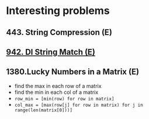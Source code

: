 # Interesting problems

## 443. String Compression \(E\)

## [942. DI String Match \(E\)](https://leetcode.com/problems/di-string-match/)

## 1380.Lucky Numbers in a Matrix \(E\)

* find the max in each row of a matrix
* find the min in each col of a matrix
* `row_min = [min(row) for row in matrix]`
* `col_max = [max(row[j] for row in matrix) for j in range(len(matrix[0]))]`



